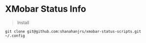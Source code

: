 # XMobar Status Info

> Install

`git clone git@github.com:shanahanjrs/xmobar-status-scripts.git ~/.config`

